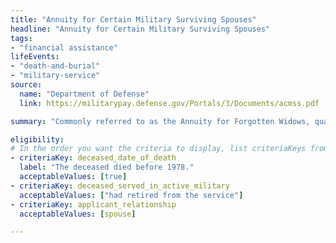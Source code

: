 ```yaml
---
title: "Annuity for Certain Military Surviving Spouses"
headline: "Annuity for Certain Military Surviving Spouses"
tags: 
- "financial assistance"
lifeEvents: 
- "death-and-burial"
- "military-service"
source:
  name: "Department of Defense"
  link: https://militarypay.defense.gov/Portals/3/Documents/acmss.pdf

summary: "Commonly referred to as the Annuity for Forgotten Widows, qualified surviving spouses of members of the Uniformed Services may be eligible for financial support."

eligibility:
# In the order you want the criteria to display, list criteriaKeys from the csv here, each followed by a comma-separated list of which values indicate eligibility for that criteria. Wrap individual values in quotes if they have inner commas.
- criteriaKey: deceased_date_of_death
  label: "The deceased died before 1978."
  acceptableValues: [true]
- criteriaKey: deceased_served_in_active_military
  acceptableValues: ["had retired from the service"]
- criteriaKey: applicant_relationship
  acceptableValues: [spouse]

---
```

